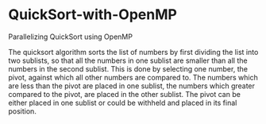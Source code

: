 # QuickSort-with-OpenMP

Parallelizing QuickSort using OpenMP

The quicksort algorithm sorts the list of numbers by first dividing the list into two sublists, so that all the numbers in one sublist are smaller than all the numbers in the second sublist. This is done by selecting one number, the pivot, against which all other numbers are compared to. The numbers which are less than the pivot are placed in one sublist, the numbers which greater compared to the pivot, are placed in the other sublist. The pivot can be either placed in one sublist or could be withheld and placed in its final position.
